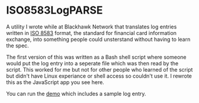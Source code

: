# ISO8583LogPARSE
A utility I wrote while at Blackhawk Network that translates log entries written in <a href="https://en.wikipedia.org/wiki/ISO_8583">ISO 8583</a> format, the standard for financial card information exchange, into something people could unsterstand without having to learn the spec.
<p>
The first version of this was written as a Bash shell script where someone would put the log entry into a seperate file which was then read by the script. This worked for me but not for other people who learned of the script but didn't have Linux experiance or shell access so couldn't use it. I rewrote this as the JavaScript app you see here.
<p>
You can run the <a href="https://ronnycorral.github.io/ISO8583LogPARSE/logparse.html">demo</a> which includes a sample log entry.
